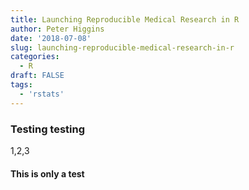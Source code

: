 ```yaml
---
title: Launching Reproducible Medical Research in R
author: Peter Higgins
date: '2018-07-08'
slug: launching-reproducible-medical-research-in-r
categories:
  - R
draft: FALSE
tags:
  - 'rstats'
---
```


### Testing testing

1,2,3

#### This is only a test